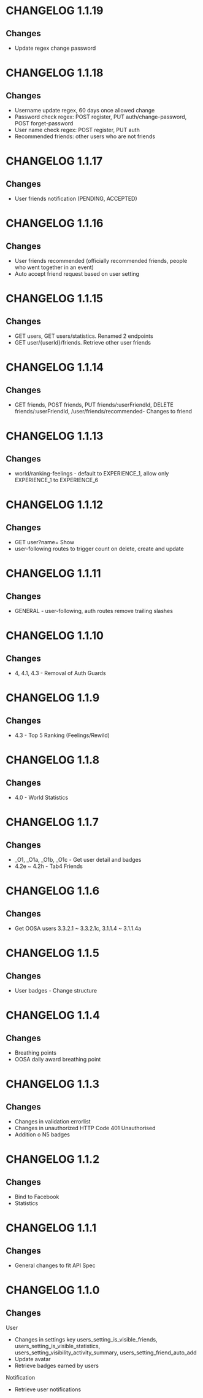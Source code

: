 # CHANGELOG 1.1.19
## Changes
- Update regex change password

# CHANGELOG 1.1.18
## Changes
- Username update regex, 60 days once allowed change
- Password check regex: POST register, PUT auth/change-password, POST forget-password
- User name check regex: POST register, PUT auth
- Recommended friends: other users who are not friends

# CHANGELOG 1.1.17
## Changes
- User friends notification (PENDING, ACCEPTED)

# CHANGELOG 1.1.16
## Changes
- User friends recommended (officially recommended friends, people who went together in an event)
- Auto accept friend request based on user setting

# CHANGELOG 1.1.15
## Changes
- GET users, GET users/statistics. Renamed 2 endpoints
- GET user/{userId}/friends. Retrieve other user friends

# CHANGELOG 1.1.14
## Changes
-  GET friends, POST friends, PUT friends/:userFriendId, DELETE friends/:userFriendId, /user/friends/recommended- Changes to friend

# CHANGELOG 1.1.13
## Changes
- world/ranking-feelings - default to EXPERIENCE_1, allow only EXPERIENCE_1 to EXPERIENCE_6

# CHANGELOG 1.1.12
## Changes
- GET user?name= Show 
- user-following routes to trigger count on delete, create and update

# CHANGELOG 1.1.11
## Changes
- GENERAL - user-following, auth routes remove trailing slashes 

# CHANGELOG 1.1.10
## Changes
- 4, 4.1, 4.3 - Removal of Auth Guards

# CHANGELOG 1.1.9
## Changes
- 4.3 - Top 5 Ranking (Feelings/Rewild)

# CHANGELOG 1.1.8
## Changes
-  4.0 - World Statistics

# CHANGELOG 1.1.7
## Changes
-  _O1, _O1a, _O1b, _O1c - Get user detail and badges
- 4.2e ~ 4.2h - Tab4 Friends

# CHANGELOG 1.1.6
## Changes
- Get OOSA users 3.3.2.1 ~ 3.3.2.1c, 3.1.1.4 ~ 3.1.1.4a

# CHANGELOG 1.1.5
## Changes
- User badges - Change structure

# CHANGELOG 1.1.4
## Changes
- Breathing points
- OOSA daily award breathing point

# CHANGELOG 1.1.3
## Changes
- Changes in validation errorlist
- Changes in unauthorized HTTP Code 401 Unauthorised
- Addition o N5 badges

# CHANGELOG 1.1.2
## Changes
- Bind to Facebook
- Statistics

# CHANGELOG 1.1.1
## Changes
- General changes to fit API Spec

# CHANGELOG 1.1.0
## Changes
User 
- Changes in settings key users_setting_is_visible_friends, users_setting_is_visible_statistics, users_setting_visibility_activity_summary, users_setting_friend_auto_add
- Update avatar 
- Retrieve badges earned by users

Notification
- Retrieve user notifications